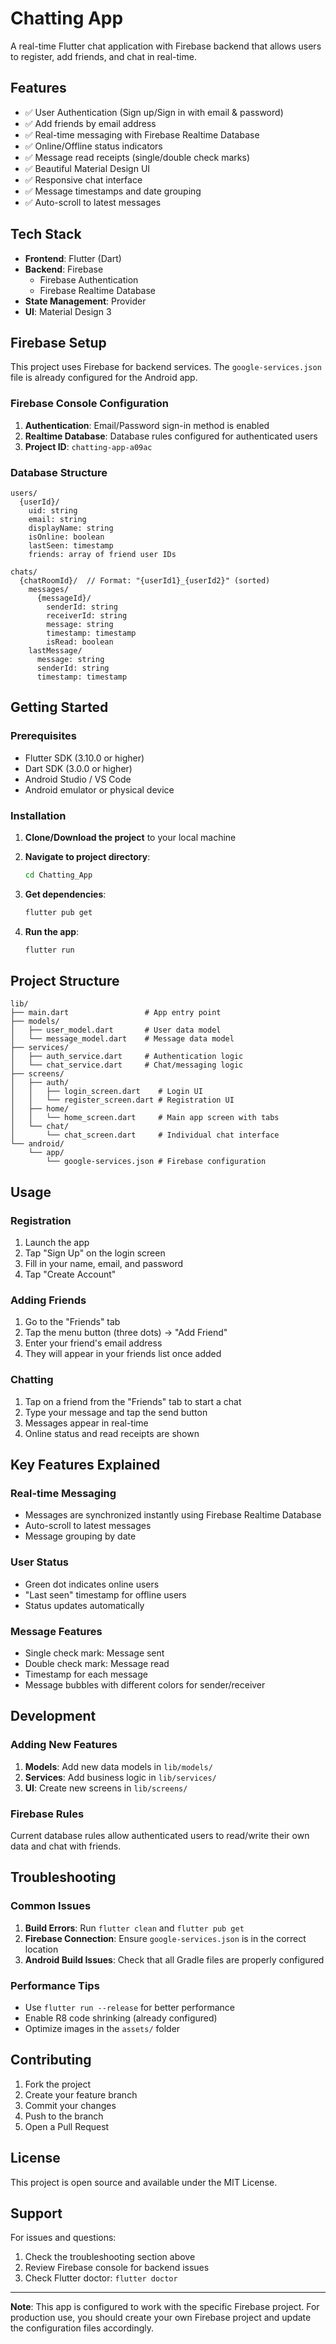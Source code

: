 # Chatting App

A real-time Flutter chat application with Firebase backend that allows users to register, add friends, and chat in real-time.

## Features

- ✅ User Authentication (Sign up/Sign in with email & password)
- ✅ Add friends by email address
- ✅ Real-time messaging with Firebase Realtime Database
- ✅ Online/Offline status indicators
- ✅ Message read receipts (single/double check marks)
- ✅ Beautiful Material Design UI
- ✅ Responsive chat interface
- ✅ Message timestamps and date grouping
- ✅ Auto-scroll to latest messages

## Tech Stack

- **Frontend**: Flutter (Dart)
- **Backend**: Firebase
  - Firebase Authentication
  - Firebase Realtime Database
- **State Management**: Provider
- **UI**: Material Design 3

## Firebase Setup

This project uses Firebase for backend services. The `google-services.json` file is already configured for the Android app.

### Firebase Console Configuration

1. **Authentication**: Email/Password sign-in method is enabled
2. **Realtime Database**: Database rules configured for authenticated users
3. **Project ID**: `chatting-app-a09ac`

### Database Structure

```
users/
  {userId}/
    uid: string
    email: string
    displayName: string
    isOnline: boolean
    lastSeen: timestamp
    friends: array of friend user IDs

chats/
  {chatRoomId}/  // Format: "{userId1}_{userId2}" (sorted)
    messages/
      {messageId}/
        senderId: string
        receiverId: string
        message: string
        timestamp: timestamp
        isRead: boolean
    lastMessage/
      message: string
      senderId: string
      timestamp: timestamp
```

## Getting Started

### Prerequisites

- Flutter SDK (3.10.0 or higher)
- Dart SDK (3.0.0 or higher)
- Android Studio / VS Code
- Android emulator or physical device

### Installation

1. **Clone/Download the project** to your local machine

2. **Navigate to project directory**:
   ```bash
   cd Chatting_App
   ```

3. **Get dependencies**:
   ```bash
   flutter pub get
   ```

4. **Run the app**:
   ```bash
   flutter run
   ```

## Project Structure

```
lib/
├── main.dart                 # App entry point
├── models/
│   ├── user_model.dart       # User data model
│   └── message_model.dart    # Message data model
├── services/
│   ├── auth_service.dart     # Authentication logic
│   └── chat_service.dart     # Chat/messaging logic
├── screens/
│   ├── auth/
│   │   ├── login_screen.dart    # Login UI
│   │   └── register_screen.dart # Registration UI
│   ├── home/
│   │   └── home_screen.dart     # Main app screen with tabs
│   └── chat/
│       └── chat_screen.dart     # Individual chat interface
└── android/
    └── app/
        └── google-services.json # Firebase configuration
```

## Usage

### Registration
1. Launch the app
2. Tap "Sign Up" on the login screen
3. Fill in your name, email, and password
4. Tap "Create Account"

### Adding Friends
1. Go to the "Friends" tab
2. Tap the menu button (three dots) → "Add Friend"
3. Enter your friend's email address
4. They will appear in your friends list once added

### Chatting
1. Tap on a friend from the "Friends" tab to start a chat
2. Type your message and tap the send button
3. Messages appear in real-time
4. Online status and read receipts are shown

## Key Features Explained

### Real-time Messaging
- Messages are synchronized instantly using Firebase Realtime Database
- Auto-scroll to latest messages
- Message grouping by date

### User Status
- Green dot indicates online users
- "Last seen" timestamp for offline users
- Status updates automatically

### Message Features
- Single check mark: Message sent
- Double check mark: Message read
- Timestamp for each message
- Message bubbles with different colors for sender/receiver

## Development

### Adding New Features

1. **Models**: Add new data models in `lib/models/`
2. **Services**: Add business logic in `lib/services/`
3. **UI**: Create new screens in `lib/screens/`

### Firebase Rules

Current database rules allow authenticated users to read/write their own data and chat with friends.

## Troubleshooting

### Common Issues

1. **Build Errors**: Run `flutter clean` and `flutter pub get`
2. **Firebase Connection**: Ensure `google-services.json` is in the correct location
3. **Android Build Issues**: Check that all Gradle files are properly configured

### Performance Tips

- Use `flutter run --release` for better performance
- Enable R8 code shrinking (already configured)
- Optimize images in the `assets/` folder

## Contributing

1. Fork the project
2. Create your feature branch
3. Commit your changes
4. Push to the branch
5. Open a Pull Request

## License

This project is open source and available under the MIT License.

## Support

For issues and questions:
1. Check the troubleshooting section above
2. Review Firebase console for backend issues
3. Check Flutter doctor: `flutter doctor`

---

**Note**: This app is configured to work with the specific Firebase project. For production use, you should create your own Firebase project and update the configuration files accordingly.

